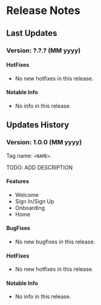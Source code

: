 # Release Notes

## Last Updates

### Version: ?.?.? (MM yyyy)

#### HotFixes

* No new hotfixes in this release.

#### Notable Info

* No info in this release.

## Updates History

### Version: 1.0.0 (MM yyyy)

Tag name: `<NAME>`.

TODO: ADD DESCRIPTION

#### Features

* Welcome
* Sign In/Sign Up
* Onboarding
* Home

#### BugFixes

* No new bugfixes in this release.

#### HotFixes

* No new hotfixes in this release.

#### Notable Info

* No info in this release.